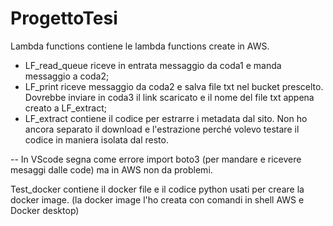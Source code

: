 # ProgettoTesi

Lambda functions contiene le lambda functions create in AWS.
   - LF_read_queue riceve in entrata messaggio da coda1 e manda messaggio a coda2;
   - LF_print riceve messaggio da coda2 e salva file txt nel bucket prescelto. Dovrebbe inviare in coda3 il link scaricato e il nome del file txt appena creato a LF_extract;
   - LF_extract contiene il codice per estrarre i metadata dal sito. Non ho ancora separato il download e l'estrazione perché volevo testare il codice in maniera isolata dal resto.

   -- In VScode segna come errore import boto3 (per mandare e ricevere mesaggi dalle code) ma in AWS non da problemi.

Test_docker contiene il docker file e il codice python usati per creare la docker image.
    (la docker image l'ho creata con comandi in shell AWS e Docker desktop)
